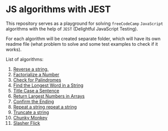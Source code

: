 # JS algorithms with JEST

This repository serves as a playground for solving `freeCodeCamp` `JavaScript` algorithms with the help of `JEST` (Delightful JavaScript Testing).

For each algorithm will be created separate folder, which will have its own readme file (what problem to solve and some test examples to check if it works).

List of algorithms:

1. [Reverse a string.](01_reverse_a_string)
1. [Factorialize a Number](02_factorialize)
1. [Check for Palindromes](03_check_for_palindromes)
1. [Find the Longest Word in a String](04_find_the_longest_word_in_a_string)
1. [Title Case a Sentence](05_title_case_a_sentence)
1. [Return Largest Numbers in Arrays](06_largest_numbers_in_arrays)
1. [Confirm the Ending](07_confirm_the_ending)
1. [Repeat a string repeat a string](08_repeat_a_string)
1. [Truncate a string](09_truncate_a_string)
1. [Chunky Monkey](10_chunky_monkey)
1. [Slasher Flick](11_slasher_flick)